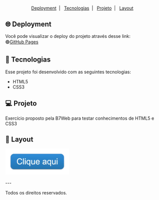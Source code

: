 <h1 align="center"></h1>

<p align="center">
  <a href="#-Deployment">Deployment</a>&nbsp;&nbsp;|&nbsp;&nbsp;
  <a href="#-Tecnologias">Tecnologias</a>&nbsp;&nbsp;|&nbsp;&nbsp;
  <a href="#-Projeto">Projeto</a>&nbsp;&nbsp;|&nbsp;&nbsp;
  <a href="#-Layout">Layout</a>&nbsp;&nbsp;&nbsp;&nbsp;
</p>

## 🌐 Deployment

Você pode visualizar o deploy do projeto através desse link:
<br>🟢[GitHub Pages](https://carecsnay.github.io/button-clone/) 


## 🚀 Tecnologias

Esse projeto foi desenvolvido com as seguintes tecnologias:

- HTML5 
- CSS3

## 💻 Projeto

Exercício proposto pela B7Web para testar conhecimentos de HTML5 e CSS3


## 🔖 Layout
  <p>
    <img alt="Desing do Projeto" src="./modelo.png" width="40%">
  </p>
---

Todos os direitos reservados.